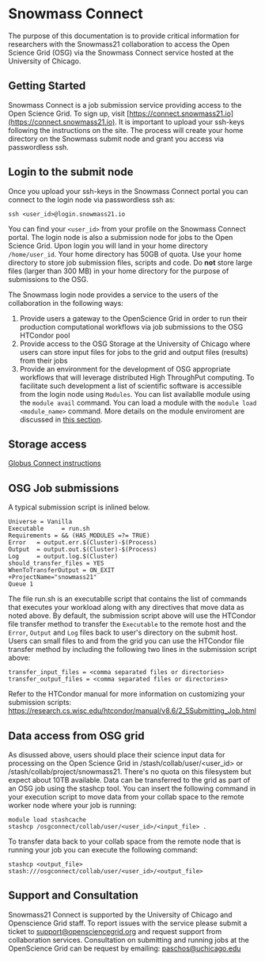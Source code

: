 # Snowmass Connect

The purpose of this documentation is to provide critical information for researchers with the Snowmass21 collaboration to access
the Open Science Grid (OSG) via the Snowmass Connect service hosted at the University of Chicago.

## Getting Started

Snowmass Connect is a job submission service providing access to the Open Science Grid. To sign up, visit [https://connect.snowmass21.io](https://connect.snowmass21.io). It is important to upload your ssh-keys following the instructions on the site. The process will create your
home directory on the Snowmass submit node and grant you access via passwordless ssh.

## Login to the submit node

Once you upload your ssh-keys in the Snowmass Connect portal you can connect to the login node via passwordless ssh as:

`ssh <user_id>@login.snowmass21.io` 

You can find your `<user_id>` from your profile on the Snowmass Connect portal. 
The login node is also a submission node for jobs to the Open Science Grid. Upon login you will land in your home directory `/home/user_id`. Your home 
directory has 50GB of quota. Use your home directory to store job submission files, scripts and code. Do **not** store large files (larger than 300 MB) in your home directory for the purpose of submissions to the OSG. 

The Snowmass login node provides a service to the users of the collaboration in the following ways:

1. Provide users a gateway to the OpenScience Grid in order to 
run their production computational workflows via job submissions to the OSG HTCondor pool
2. Provide access to the OSG Storage at the University of Chicago where users can store input files for jobs to the grid and 
output files (results) from their jobs
3. Provide an environment for the development of OSG appropriate workflows that will leverage distributed High ThroughPut 
computing. To facilitate such development a list of scientific software is accessible from the login node using `Modules`. You can list availablle 
module using the `module avail` command. You can load a module with the `module load <module_name>` command. More details on 
the module enviroment are discussed in [this section](#Data-access-from-OSG-grid).

## Storage access

[Globus Connect instructions](globus.md)

 
## OSG Job submissions

A typical submission script is inlined below. 

    Universe = Vanilla
    Executable     = run.sh
    Requirements = && (HAS_MODULES =?= TRUE)
    Error   = output.err.$(Cluster)-$(Process)
    Output  = output.out.$(Cluster)-$(Process)
    Log     = output.log.$(Cluster)
    should_transfer_files = YES
    WhenToTransferOutput = ON_EXIT
    +ProjectName="snowmass21"
    Queue 1

The file run.sh is an executablle script that contains the list of commands that executes your workload 
along with any directives that move data as noted above. By default, the submission script above will use the HTCondor file transfer 
method to transfer the `Executable` to the remote host and the `Error`, `Output` and `Log` 
files back to user's directory on the submit host. Users can small files to and from the grid you can use the HTCondor 
file transfer method by including the following two lines in the submission 
script above:

    transfer_input_files = <comma separated files or directories>
    transfer_output_files = <comma separated files or directories>

Refer to the HTCondor manual for more information on customizing your submission scripts: https://research.cs.wisc.edu/htcondor/manual/v8.6/2_5Submitting_Job.html

## Data access from OSG grid 

As disussed above, users should place their science input data for processing on the Open Science Grid in /stash/collab/user/<user_id> or /stash/collab/project/snowmass21. There's no quota on this filesystem but expect about 10TB available. Data can be transferred to the grid as part of an OSG job using the stashcp tool. You can insert the following command in your execution script to move data from your collab space to the remote worker node where your 
job is running: 

    module load stashcache
    stashcp /osgconnect/collab/user/<user_id>/<input_file> .

To transfer data back to your collab space from the remote node that is running your job you can execute the following command:

    stashcp <output_file> stash:///osgconnect/collab/user/<user_id>/<output_file>

## Support and Consultation

Snowmass21 Connect is supported by the University of Chicago and Openscience Grid staff. To report issues with the service please submit a ticket to
support@opensciencegrid.org and request support from collaboration services. Consultation on submitting and running jobs at the OpenScience Grid
can be request by emailing: paschos@uchicago.edu
